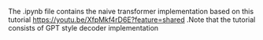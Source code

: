 The .ipynb file contains the naive transformer implementation based on this tutorial https://youtu.be/XfpMkf4rD6E?feature=shared .Note that the tutorial consists of GPT style decoder implementation
